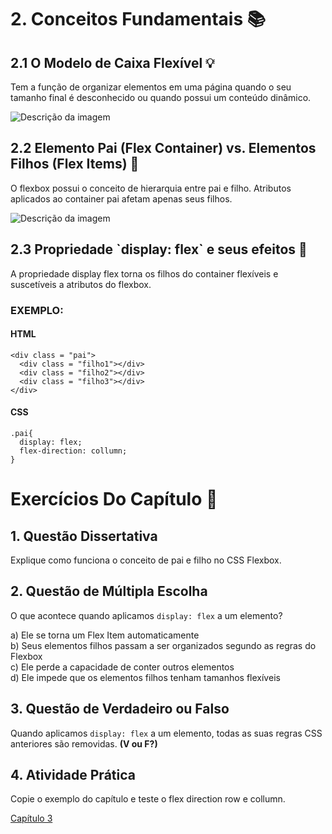 # 2\. Conceitos Fundamentais :books:

## 2.1 O Modelo de Caixa Flexível :bulb:

Tem a função de organizar elementos em uma página quando o seu tamanho final é desconhecido ou quando possui um conteúdo dinâmico. 

![Descrição da imagem](https://css-tricks.com/wp-content/uploads/2018/10/01-container.svg)

## 2.2 Elemento Pai (Flex Container) vs. Elementos Filhos (Flex Items) :memo:

O flexbox possui o conceito de hierarquia entre pai e filho. Atributos aplicados ao container pai afetam apenas seus filhos.

![Descrição da imagem](https://css-tricks.com/wp-content/uploads/2018/10/02-items.svg)

## 2.3 Propriedade \`display: flex\` e seus efeitos :hammer:

A propriedade display flex torna os filhos do container flexíveis e suscetíveis a atributos do flexbox.  

### EXEMPLO:

#### HTML
```
<div class = "pai">
  <div class = "filho1"></div>
  <div class = "filho2"></div>
  <div class = "filho3"></div>
</div>

```

#### CSS
```
.pai{
  display: flex;
  flex-direction: collumn;
}

```

# Exercícios Do Capítulo :mag_right:

## 1. Questão Dissertativa  
Explique como funciona o conceito de pai e filho no CSS Flexbox.

## 2. Questão de Múltipla Escolha  
O que acontece quando aplicamos `display: flex` a um elemento?  

a) Ele se torna um Flex Item automaticamente  
b) Seus elementos filhos passam a ser organizados segundo as regras do Flexbox  
c) Ele perde a capacidade de conter outros elementos  
d) Ele impede que os elementos filhos tenham tamanhos flexíveis  

## 3. Questão de Verdadeiro ou Falso  
Quando aplicamos `display: flex` a um elemento, todas as suas regras CSS anteriores são removidas. **(V ou F?)**

## 4. Atividade Prática  
Copie o exemplo do capítulo e teste o flex direction row e collumn.

[Capítulo 3](https://github.com/kevinzancle/AC2_CSS_Flexbox/blob/main/cap3.md)
